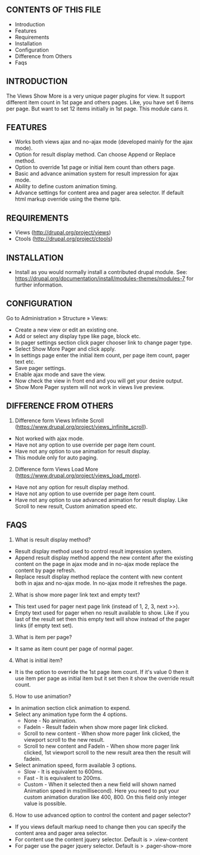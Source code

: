 CONTENTS OF THIS FILE
---------------------
 * Introduction
 * Features
 * Requirements
 * Installation
 * Configuration
 * Difference from Others
 * Faqs

INTRODUCTION
------------
The Views Show More is a very unique pager plugins for view.
It support different item count in 1st page and others pages.
Like, you have set 6 items per page. But want to set 12 items
initially in 1st page. This module cans it.

FEATURES
--------
* Works both views ajax and no-ajax mode (developed mainly for the ajax mode).
* Option for result display method. Can choose Append or Replace method.
* Option to override 1st page or initial item count than others page.
* Basic and advance animation system for result impression for ajax mode.
* Ability to define custom animation timing.
* Advance settings for content area and pager area selector. If default html
  markup override using the theme tpls.

REQUIREMENTS
------------
 * Views (http://drupal.org/project/views)
 * Ctools (http://drupal.org/project/ctools)

INSTALLATION
------------
 * Install as you would normally install a contributed drupal module. See:
   https://drupal.org/documentation/install/modules-themes/modules-7
   for further information.

CONFIGURATION
-------------
 Go to Administration » Structure » Views:

   * Create a new view or edit an existing one.
   * Add or select any display type like page, block etc.
   * In pager settings section click pager chooser link to change pager type.
   * Select Show More Pager and click apply.
   * In settings page enter the initial item count, per page item
   	 count, pager text etc.
   * Save pager settings.
   * Enable ajax mode and save the view.
   * Now check the view in front end and you will get your desire output.
   * Show More Pager system will not work in views live preview.

DIFFERENCE FROM OTHERS
----------------------
1. Difference form Views Infinite Scroll
  (https://www.drupal.org/project/views_infinite_scroll).
  * Not worked with ajax mode.
  * Have not any option to use override per page item count.
  * Have not any option to use animation for result display.
  * This module only for auto paging.

2. Difference form Views Load More
  (https://www.drupal.org/project/views_load_more).
  * Have not any option for result display method.
  * Have not any option to use override per page item count.
  * Have not any option to use advanced animation for result display.
    Like Scroll to new result, Custom animation speed etc.

FAQS
----
1. What is result display method?
  * Result display method used to control result impression system.
  * Append result display method append the new content after the existing
    content on the page in ajax mode and in no-ajax mode replace the content
    by page refresh.
  * Replace result display method replace the content with new content both
    in ajax and no-ajax mode. In no-ajax mode it refreshes the page.

2. What is show more pager link text and empty text?
  * This text used for pager next page link (instead of 1, 2, 3, next >>).
  * Empty text used for pager when no result available to show. Like if you
    last of the result set then this empty text will show instead of the pager
    links (if empty text set).

3. What is item per page?
  * It same as item count per page of normal pager.

4. What is initial item?
  * It is the option to override the 1st page item count. If it's value 0 then
    it use item per page as initial item but it set then it show the override
    result count.

5. How to use animation?
  * In animation section click animation to expend.
  * Select any animation type form the 4 options.
    * None - No animation.
    * FadeIn - Result fadein when show more pager link clicked.
    * Scroll to new content - When show more pager link clicked, the viewport
      scroll to the new result.
    * Scroll to new content and FadeIn - When show more pager link clicked, 1st
      viewport scroll to the new result area then the result will fadein.
  * Select animation speed, form available 3 options.
    * Slow - It is equivalent to 600ms.
    * Fast - It is equivalent to 200ms.
    * Custom - When it selected then a new field will shown named Animation
      speed in ms(millisecond). Here you need to put your custom animation
      duration like 400, 800. On this field only integer value is possible.

6. How to use advanced option to control the content and pager selector?
  * If you views default markup need to change then you can specify the content
    area and pager area selector.
  * For content use the content jquery selector. Default is > .view-content
  * For pager use the pager jquery selector. Default is > .pager-show-more

